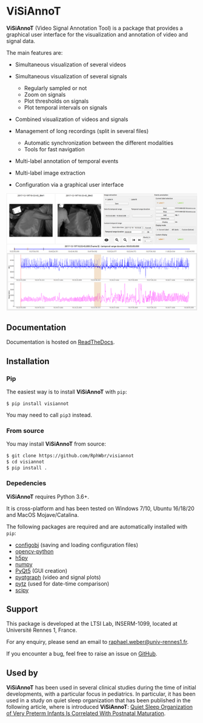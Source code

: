 # ViSiAnnoT

**ViSiAnnoT** (Video Signal Annotation Tool) is a package that provides a graphical user interface for the visualization and annotation of video and signal data.

The main features are:

- Simultaneous visualization of several videos
- Simultaneous visualization of several signals

    - Regularly sampled or not
    - Zoom on signals
    - Plot thresholds on signals
    - Plot temporal intervals on signals
- Combined visualization of videos and signals
- Management of long recordings (split in several files)

    - Automatic synchronization between the different modalities
    - Tools for fast navigation
- Multi-label annotation of temporal events
- Multi-label image extraction
- Configuration via a graphical user interface

![Screenshot of ViSiAnnoT](doc/source/images/layout_mode_2.png)


## Documentation

Documentation is hosted on [ReadTheDocs](https://visiannot.readthedocs.io/en/latest/index.html).



## Installation

### Pip

The easiest way is to install **ViSiAnnoT** with ``pip``:

    $ pip install visiannot

You may need to call ``pip3`` instead.


### From source

You may install **ViSiAnnoT** from source:

    $ git clone https://github.com/RphWbr/visiannot
    $ cd visiannot
    $ pip install .


### Depedencies

**ViSiAnnoT** requires Python 3.6+.

It is cross-platform and has been tested on Windows 7/10, Ubuntu 16/18/20 and MacOS Mojave/Catalina.

The following packages are required and are automatically installed with ``pip``: 

* [configobj](https://pypi.org/project/configobj/) (saving and loading configuration files)
* [opencv-python](https://opencv.org/)
* [h5py](https://pypi.org/project/h5py/)
* [numpy](https://numpy.org/)
* [PyQt5](https://pypi.org/project/PyQt5/) (GUI creation)
* [pyqtgraph](http://pyqtgraph.org/) (video and signal plots)
* [pytz](https://pypi.org/project/pytz/) (used for date-time comparison)
* [scipy](https://www.scipy.org/)


## Support

This package is developed at the LTSI Lab, INSERM-1099, located at Université Rennes 1, France.

For any enquiry, please send an email to raphael.weber@univ-rennes1.fr.

If you encounter a bug, feel free to raise an issue on [GitHub](https://github.com/RphWbr/visiannot/issues).


## Used by

**ViSiAnnoT** has been used in several clinical studies during the time of initial developments, with a particular focus in pediatrics. In particular, it has been used in a study on quiet sleep organization that has been published in the following article, where is introduced **ViSiAnnoT**: [Quiet Sleep Organization of Very Preterm Infants Is Correlated With Postnatal Maturation](https://www.frontiersin.org/articles/10.3389/fped.2020.559658/full).
